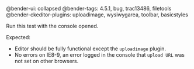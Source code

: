 @bender-ui: collapsed
@bender-tags: 4.5.1, bug, trac13486, filetools
@bender-ckeditor-plugins: uploadimage, wysiwygarea, toolbar, basicstyles

Run this test with the console opened.

Expected:

* Editor should be fully functional except the `uploadimage` plugin.
* No errors on IE8-9, an error logged in the console that `upload URL` was not set on other browsers.
